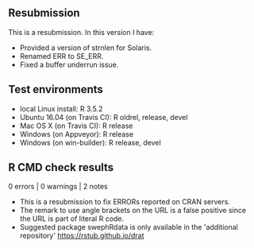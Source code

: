 ## Resubmission

This is a resubmission. In this version I have:

* Provided a version of strnlen for Solaris.
* Renamed ERR to SE_ERR.
* Fixed a buffer underrun issue.

## Test environments

* local Linux install: R 3.5.2
* Ubuntu 16.04 (on Travis CI): R oldrel, release, devel
* Mac OS X (on Travis CI): R release
* Windows (on Appveyor): R release
* Windows (on win-builder): R release, devel

## R CMD check results

0 errors | 0 warnings | 2 notes

* This is a resubmission to fix ERRORs reported on CRAN servers.
* The remark to use angle brackets on the URL is a false positive since the
  URL is part of literal R code.
* Suggested package swephRdata is only available in the 'additional repository'
  https://rstub.github.io/drat

